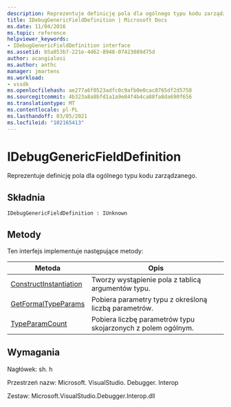 ```yaml
---
description: Reprezentuje definicję pola dla ogólnego typu kodu zarządzanego.
title: IDebugGenericFieldDefinition | Microsoft Docs
ms.date: 11/04/2016
ms.topic: reference
helpviewer_keywords:
- IDebugGenericFieldDefinition interface
ms.assetid: b5a853b7-221e-4d62-8948-07423089d75d
author: acangialosi
ms.author: anthc
manager: jmartens
ms.workload:
- vssdk
ms.openlocfilehash: ae277a6f0523adfc0c9afb0e0cac8765df2d5758
ms.sourcegitcommit: 4b323a8a8bfd1a1a9e84f4b4ca88fa8da690f656
ms.translationtype: MT
ms.contentlocale: pl-PL
ms.lasthandoff: 03/05/2021
ms.locfileid: "102165413"
---
```

# <a name="idebuggenericfielddefinition"></a>IDebugGenericFieldDefinition
Reprezentuje definicję pola dla ogólnego typu kodu zarządzanego.

## <a name="syntax"></a>Składnia

```
IDebugGenericFieldDefinition : IUnknown
```

## <a name="methods"></a>Metody
 Ten interfejs implementuje następujące metody:

|Metoda|Opis|
|------------|-----------------|
|[ConstructInstantiation](../../../extensibility/debugger/reference/idebuggenericfielddefinition-constructinstantiation.md)|Tworzy wystąpienie pola z tablicą argumentów typu.|
|[GetFormalTypeParams](../../../extensibility/debugger/reference/idebuggenericfielddefinition-getformaltypeparams.md)|Pobiera parametry typu z określoną liczbą parametrów.|
|[TypeParamCount](../../../extensibility/debugger/reference/idebuggenericfielddefinition-typeparamcount.md)|Pobiera liczbę parametrów typu skojarzonych z polem ogólnym.|

## <a name="requirements"></a>Wymagania
 Nagłówek: sh. h

 Przestrzeń nazw: Microsoft. VisualStudio. Debugger. Interop

 Zestaw: Microsoft.VisualStudio.Debugger.Interop.dll
